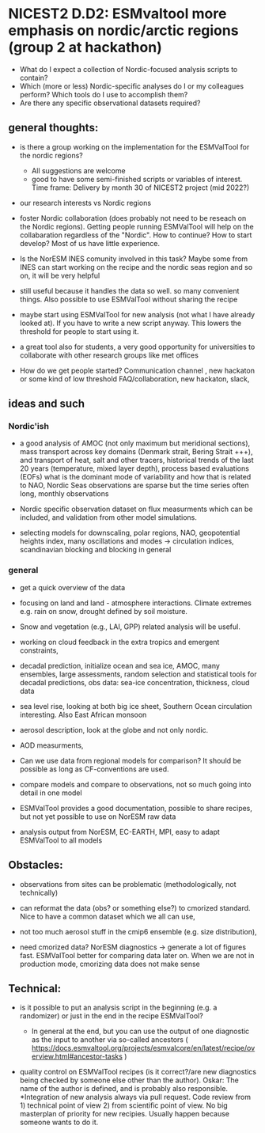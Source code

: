 # NICEST2 D.D2: ESMvaltool more emphasis on nordic/arctic regions (group 2 at hackathon)  
- What do I expect a collection of Nordic-focused analysis scripts to contain?
- Which (more or less) Nordic-specific analyses do I or my colleagues perform? Which tools do I use to accomplish them?
- Are there any specific observational datasets required?

## general thoughts:
* is there a group working on the implementation for the ESMValTool for the nordic regions? 
  * All suggestions are welcome
  * good to have some semi-finished scripts or variables of interest. Time frame: Delivery by month 30 of NICEST2 project (mid 2022?)

* our research interests vs Nordic regions

* foster Nordic collaboration (does probably not need to be reseach on the Nordic regions). Getting people running ESMValTool will help on the collabaration regardless of the "Nordic". How to continue? How to start develop? Most of us have little experience.

* Is the NorESM INES comunity involved in this task? Maybe some from INES can start working on the recipe and the nordic seas region and so on, it will be very helpful

* still useful because it handles the data so well. so many convenient things. Also possible to use ESMValTool without sharing the recipe

* maybe start using ESMValTool for new analysis (not what I have already looked at). If you have to write a new script anyway. This lowers the threshold for people to start using it.

* a great tool also for students, a very good opportunity for universities to collaborate with other research groups like met offices

* How do we get people started? Communication channel , new hackaton or some kind of low threshold FAQ/collaboration, new hackaton, slack, 

## ideas and such

### Nordic'ish

- a good analysis of AMOC (not only maximum but meridional sections), mass transport across key domains (Denmark strait, Bering Strait +++), and transport of heat, salt and other tracers, historical trends of the last 20 years (temperature, mixed layer depth), process based evaluations (EOFs) what is the dominant mode of variability and how that is related to NAO,  Nordic Seas observations are sparse but the time series often long, monthly observations

- Nordic specific observation dataset on flux measurments which can be included, and validation from other model simulations. 

- selecting models for downscaling, polar regions, NAO, geopotential heights index, many oscillations and modes -> circulation indices, scandinavian blocking and blocking in general

### general
- get a quick overview of the data

- focusing on land and land - atmosphere interactions. Climate extremes e.g. rain on snow,  drought defined by soil moisture.  

- Snow and vegetation (e.g., LAI, GPP) related analysis will be useful. 

- working on cloud feedback in the extra tropics and emergent constraints, 

- decadal prediction, initialize ocean and sea ice, AMOC, many ensembles, large assessments, random selection and statistical tools for decadal predictions, obs data: sea-ice concentration, thickness, cloud data

- sea level rise, looking at both big ice sheet, Southern Ocean circulation interesting. Also East African monsoon

- aerosol description, look at the globe and not only nordic. 

- AOD measurments, 

- Can we use data from regional models for comparison? 
  It should be possible as long as CF-conventions are used.

- compare models and compare to observations, not so much going into detail in one model

- ESMValTool provides a good documentation, possible to share recipes, but not yet possible to use on NorESM raw data

- analysis output from NorESM, EC-EARTH, MPI, easy to adapt ESMValTool to all models

## Obstacles:

* observations from sites can be problematic (methodologically, not technically)

* can reformat the data (obs? or something else?) to cmorized standard. Nice to have a common dataset which we all can use, 

* not too much aerosol stuff in the cmip6 ensemble (e.g. size distribution), 

* need cmorized data? NorESM diagnostics -> generate a lot of figures fast. ESMValTool better for comparing data later on. When we are not in production mode, cmorizing data does not make sense

## Technical:

* is it possible to put an analysis script in the beginning (e.g. a randomizer) or just in the end in the recipe ESMValTool?
  * In general at the end, but you can use the output of one diagnostic as the input to another via so-called ancestors ( https://docs.esmvaltool.org/projects/esmvalcore/en/latest/recipe/overview.html#ancestor-tasks )

* quality control on ESMValTool recipes (is it correct?/are new diagnostics being checked by someone else other than the author). Oskar: The name of the author is defined, and is probably also responsible.
  *Integration of new analysis always via pull request. Code review from 1) technical point of view 2) from scientific point of view. No big masterplan of priority for new recipies. Usually happen because someone wants to do it.


